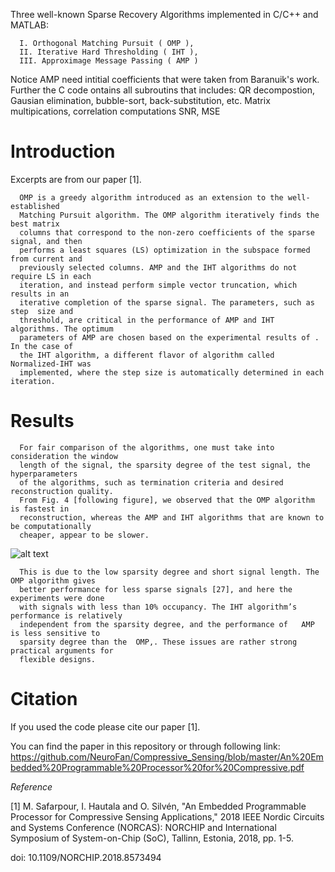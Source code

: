 Three well-known Sparse Recovery Algorithms implemented in C/C++ and MATLAB:


      I. Orthogonal Matching Pursuit ( OMP ),
      II. Iterative Hard Thresholding ( IHT ),  
      III. Approximage Message Passing ( AMP )  
Notice AMP need intitial coefficients that were taken from Baranuik's work. Further the C code ontains all subroutins that includes: QR decompostion, Gausian elimination, bubble-sort, back-substitution, etc.
						         Matrix multipications, correlation computations
							 SNR, MSE 

# Introduction 
Excerpts are from our paper [1].

	  OMP is a greedy algorithm introduced as an extension to the well-established 
	  Matching Pursuit algorithm. The OMP algorithm iteratively finds the best matrix
	  columns that correspond to the non-zero coefficients of the sparse  signal, and then
	  performs a least squares (LS) optimization in the subspace formed from current and 
	  previously selected columns. AMP and the IHT algorithms do not require LS in each 
	  iteration, and instead perform simple vector truncation, which results in an 
	  iterative completion of the sparse signal. The parameters, such as step  size and 
	  threshold, are critical in the performance of AMP and IHT algorithms. The optimum
	  parameters of AMP are chosen based on the experimental results of . In the case of
	  the IHT algorithm, a different flavor of algorithm called Normalized-IHT was 
	  implemented, where the step size is automatically determined in each iteration.
      

# Results

	  For fair comparison of the algorithms, one must take into consideration the window
	  length of the signal, the sparsity degree of the test signal, the hyperparameters
	  of the algorithms, such as termination criteria and desired reconstruction quality.
	  From Fig. 4 [following figure], we observed that the OMP algorithm is fastest in
	  reconstruction, whereas the AMP and IHT algorithms that are known to be computationally
	  cheaper, appear to be slower. 
      
 ![alt text]( https://github.com/NeuroFan/Compressive_Sensing/blob/master/performance_comparison.png)

      
      This is due to the low sparsity degree and short signal length. The OMP algorithm gives
      better performance for less sparse signals [27], and here the experiments were done
      with signals with less than 10% occupancy. The IHT algorithm’s performance is relatively
      independent from the sparsity degree, and the performance of   AMP is less sensitive to
      sparsity degree than the  OMP,. These issues are rather strong practical arguments for
      flexible designs. 


# Citation 

If you used the code please cite our paper [1].

You can find the paper in this repository or through following link:
https://github.com/NeuroFan/Compressive_Sensing/blob/master/An%20Embedded%20Programmable%20Processor%20for%20Compressive.pdf

*Reference* 

[1] M. Safarpour, I. Hautala and O. Silvén, "An Embedded Programmable Processor for Compressive Sensing Applications," 2018 IEEE Nordic Circuits and Systems Conference (NORCAS): NORCHIP and International Symposium of System-on-Chip (SoC), Tallinn, Estonia, 2018, pp. 1-5.

doi: 10.1109/NORCHIP.2018.8573494
